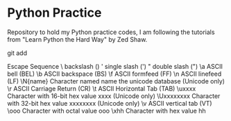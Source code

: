 Python Practice
===============

Repository to hold my Python practice codes, I am following the tutorials from "Learn Python the Hard Way" by Zed Shaw.

git add 

Escape Sequence
\\ backslash (\)
\' single slash (')
\" double slash (")
\a ASCII bell (BEL) 
\b ASCII backspace (BS)
\f ASCII formfeed (FF)
\n ASCII linefeed (LF)
\N{name} Character named name  the unicode database (Unicode only)  
\r ASCII Carriage Return (CR)
\t ASCII Horizontal Tab (TAB)
\uxxxx Character with 16-bit hex value xxxx (Unicode only)
\Uxxxxxxxx Character with 32-bit hex value xxxxxxxx (Unicode only)
\v ASCII vertical tab (VT)
\ooo Character with octal value ooo
\xhh Character with hex value hh
